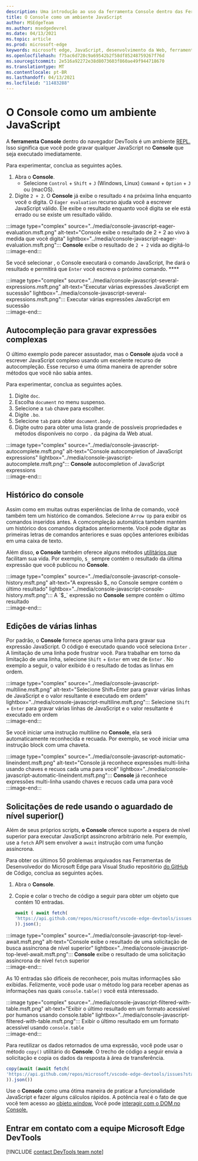 ```yaml
---
description: Uma introdução ao uso da ferramenta Console dentro das Ferramentas de Desenvolvedor do Microsoft Edge como um ambiente JavaScript.
title: O Console como um ambiente JavaScript
author: MSEdgeTeam
ms.author: msedgedevrel
ms.date: 04/13/2021
ms.topic: article
ms.prod: microsoft-edge
keywords: microsoft edge, JavaScript, desenvolvimento da Web, ferramentas f12, devtools
ms.openlocfilehash: f75ac6d728c9a69542b2f58df85248759267f76d
ms.sourcegitcommit: 2e516a92272e38d8073603f860ae49f944718670
ms.translationtype: MT
ms.contentlocale: pt-BR
ms.lasthandoff: 04/13/2021
ms.locfileid: "11483288"
---
```

# <a name="the-console-as-a-javascript-environment"></a>O Console como um ambiente JavaScript  

A **ferramenta Console** dentro do navegador DevTools é um ambiente [REPL.][WikiReadEvalPrintLoop]  Isso significa que você pode gravar qualquer JavaScript no **Console** que seja executado imediatamente.

Para experimentar, conclua as seguintes ações.  

1.  Abra o **Console**.  
    *   Selecione `Control` + `Shift` + `J` \(Windows, Linux\) `Command` + `Option` + `J` ou \(macOS\).  
1.  Digite `2 + 2`.  O **Console** já exibe o resultado `4` na próxima linha enquanto você o digita.  O `Eager evaluation` recurso ajuda você a escrever JavaScript válido.  Ele exibe o resultado enquanto você digita se ele está errado ou se existe um resultado válido.  

:::image type="complex" source="../media/console-javascript-eager-evaluation.msft.png" alt-text="Console exibe o resultado de 2 + 2 ao vivo à medida que você digita" lightbox="../media/console-javascript-eager-evaluation.msft.png":::
   **Console** exibe o resultado de `2 + 2` vida ao digitá-lo  
:::image-end:::  

Se você selecionar , o Console executará o comando JavaScript, lhe dará o resultado e permitirá que `Enter` você escreva o próximo comando. ****  

:::image type="complex" source="../media/console-javascript-several-expressions.msft.png" alt-text="Executar várias expressões JavaScript em sucessão" lightbox="../media/console-javascript-several-expressions.msft.png":::
   Executar várias expressões JavaScript em sucessão  
:::image-end:::  

## <a name="autocompletion-to-write-complex-expressions"></a>Autocompleção para gravar expressões complexas

O último exemplo pode parecer assustador, mas o **Console** ajuda você a escrever JavaScript complexo usando um excelente recurso de autocompleção.  Esse recurso é uma ótima maneira de aprender sobre métodos que você não sabia antes.  

Para experimentar, conclua as seguintes ações.  

1.  Digite `doc`.  
1.  Escolha `document` no menu suspenso.  
1.  Selecione a `tab` chave para escolher.  
1.  Digite `.bo`.  
1.  Selecione `tab` para obter `document.body` .  
1.  Digite outro para obter uma lista grande de possíveis propriedades e métodos disponíveis no corpo `.` da página da Web atual.  

:::image type="complex" source="../media/console-javascript-autocomplete.msft.png" alt-text="Console autocompletion of JavaScript expressions" lightbox="../media/console-javascript-autocomplete.msft.png":::
   **Console** autocompletion of JavaScript expressions  
:::image-end:::  

## <a name="console-history"></a>Histórico do console

Assim como em muitas outras experiências de linha de comando, você também tem um histórico de comandos.  Selecione `Arrow Up` para exibir os comandos inseridos antes.  A comcompleção automática também mantém um histórico dos comandos digitados anteriormente.  Você pode digitar as primeiras letras de comandos anteriores e suas opções anteriores exibidas em uma caixa de texto.  

Além disso, **o Console** também oferece alguns métodos [utilitários que][DevtoolsConsoleUtilities] facilitam sua vida.  Por exemplo, `$_` sempre contém o resultado da última expressão que você publicou no **Console**.

:::image type="complex" source="../media/console-javascript-console-history.msft.png" alt-text="A expressão $_ no Console sempre contém o último resultado" lightbox="../media/console-javascript-console-history.msft.png":::
    A `$_` expressão no **Console** sempre contém o último resultado  
:::image-end:::  

## <a name="multiline-edits"></a>Edições de várias linhas

Por padrão, o **Console** fornece apenas uma linha para gravar sua expressão JavaScript.  O código é executado quando você seleciona `Enter` . A limitação de uma linha pode frustrar você.  Para trabalhar em torno da limitação de uma linha, selecione `Shift` + `Enter` em vez de `Enter` .  No exemplo a seguir, o valor exibido é o resultado de todas as linhas em ordem.  

:::image type="complex" source="../media/console-javascript-multiline.msft.png" alt-text="Selecione Shift+Enter para gravar várias linhas de JavaScript e o valor resultante é executado em ordem" lightbox="../media/console-javascript-multiline.msft.png":::
   Selecione `Shift` + `Enter` para gravar várias linhas de JavaScript e o valor resultante é executado em ordem  
:::image-end:::  

Se você iniciar uma instrução multiline no **Console**, ela será automaticamente reconhecida e recuada.  Por exemplo, se você iniciar uma instrução block com uma chaveta.  

:::image type="complex" source="../media/console-javascript-automatic-lineindent.msft.png" alt-text="Console já reconhece expressões multi-linha usando chaves e recuos cada uma para você" lightbox="../media/console-javascript-automatic-lineindent.msft.png":::
    **Console** já reconhece expressões multi-linha usando chaves e recuos cada uma para você  
:::image-end:::  

## <a name="network-requests-using-top-level-await"></a>Solicitações de rede usando o aguardado de nível superior()  

Além de seus próprios scripts, **o Console** oferece suporte a espera de nível superior para executar JavaScript assíncrono arbitrário nele. [][GithubTc39ProposalTopLevelAwait]  Por exemplo, use a `fetch` API sem envolver a `await` instrução com uma função assíncrona.  

Para obter os últimos 50 problemas arquivados nas Ferramentas de Desenvolvedor do Microsoft Edge para Visual Studio repositório [do GitHub][GithubMicrosoftVscodeEdgeDevtools] de Código, conclua as seguintes ações.  

1.  Abra o **Console**.  
1.  Copie e colar o trecho de código a seguir para obter um objeto que contém 10 entradas.  
    
    ```javascript
    await ( await fetch(
    'https://api.github.com/repos/microsoft/vscode-edge-devtools/issues?state=all&per_page=50&page=1'
    )).json();
    ```  
    
:::image type="complex" source="../media/console-javascript-top-level-await.msft.png" alt-text="Console exibe o resultado de uma solicitação de busca assíncrona de nível superior" lightbox="../media/console-javascript-top-level-await.msft.png":::
    **Console** exibe o resultado de uma solicitação assíncrona de nível `fetch` superior  
:::image-end:::  

As 10 entradas são difíceis de reconhecer, pois muitas informações são exibidas.  Felizmente, você pode usar o método log para receber apenas as informações nas quais `console.table()` você está interessado.  

:::image type="complex" source="../media/console-javascript-filtered-with-table.msft.png" alt-text="Exibir o último resultado em um formato acessível por humanos usando console.table" lightbox="../media/console-javascript-filtered-with-table.msft.png":::
    Exibir o último resultado em um formato acessível usando `console.table`  
:::image-end:::  

Para reutilizar os dados retornados de uma expressão, você pode usar o método `copy()` utilitário do **Console**.  O trecho de código a seguir envia a solicitação e copia os dados da resposta à área de transferência.  

```javascript
copy(await (await fetch(
'https://api.github.com/repos/microsoft/vscode-edge-devtools/issues?state=all&per_page=50&page=1'
)).json())
```  

Use o **Console** como uma ótima maneira de praticar a funcionalidade JavaScript e fazer alguns cálculos rápidos.  A potência real é o fato de que você tem acesso ao [objeto window.][MdnDocsWebApiWindow]  Você pode [interagir com o DOM no Console.][DevtoolsConsoleConsoleDomInteraction]  

## <a name="getting-in-touch-with-the-microsoft-edge-devtools-team"></a>Entrar em contato com a equipe Microsoft Edge DevTools  

[!INCLUDE [contact DevTools team note](../includes/contact-devtools-team-note.md)]  

<!-- links -->  

[DevtoolsConsoleConsoleDomInteraction]: ./console-dom-interaction.md "Use o Console para interagir com o dom | Microsoft Docs"  
[DevtoolsConsoleUtilities]: ./utilities.md "Referência da API de Utilitários de Console | Microsoft Docs"  

[GithubMicrosoftVscodeEdgeDevtools]: https://github.com/microsoft/vscode-edge-devtools "microsoft/vscode-edge-devtools | GitHub"  

[GithubTc39ProposalTopLevelAwait]: https://github.com/tc39/proposal-top-level-await "Proposta do ECMAScript: Espera de nível superior - tc39/proposal-top-level-await | GitHub"

[MdnDocsWebApiWindow]: https://developer.mozilla.org/docs/Web/API/Window "Janela | MDN"  

[WikiReadEvalPrintLoop]: https://en.wikipedia.org/wiki/Read%E2%80%93eval%E2%80%93print_loop "Loop de leitura-eval-print | Wikipédia"  
